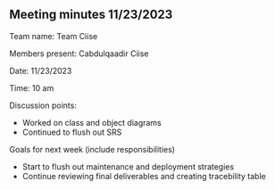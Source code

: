 ## Meeting minutes 11/23/2023

Team name: Team Ciise

Members present: Cabdulqaadir Ciise

Date: 11/23/2023

Time: 10 am

Discussion points:

* Worked on class and object diagrams
* Continued to flush out SRS

Goals for next week (include responsibilities)

* Start to flush out maintenance and deployment strategies
* Continue reviewing final deliverables and creating tracebility table
